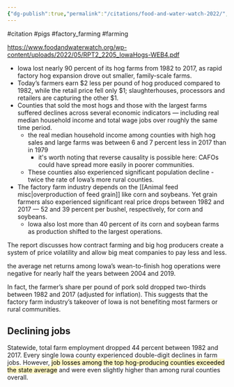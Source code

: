 ```yaml
---
{"dg-publish":true,"permalink":"/citations/food-and-water-watch-2022/","tags":["#citation","#pigs","#factory_farming","#farming"],"created":"2025-10-23T17:42:44.536+01:00","updated":"2025-10-23T18:06:08.784+01:00"}
---
```


#citation #pigs #factory_farming #farming 

https://www.foodandwaterwatch.org/wp-content/uploads/2022/05/RPT2_2205_IowaHogs-WEB4.pdf

- Iowa lost nearly 90 percent of its hog farms from 1982 to 2017, as rapid factory hog expansion drove out smaller, family-scale farms.
- Today’s farmers earn $2 less per pound of hog produced compared to 1982, while the retail price fell only $1; slaughterhouses, processors and retailers are capturing the other $1.
- Counties that sold the most hogs and those with the largest farms suffered declines across several economic indicators — including real median household income and total wage jobs over roughly the same time period. 
	- the real median household income among counties with high hog sales and large farms was between 6 and 7 percent less in 2017 than in 1979
		- it's worth noting that reverse causality is possible here: CAFOs could have spread more easily in poorer communities.
	- These counties also experienced significant population decline - twice the rate of Iowa’s more rural counties. 
- The factory farm industry depends on the [[Animal feed misc\|overproduction of feed grain]] like corn and soybeans. Yet grain farmers also experienced significant real price drops between 1982 and 2017 — 52 and 39 percent per bushel, respectively, for corn and soybeans. 
	- Iowa also lost more than 40 percent of its corn and soybean farms as production shifted to the largest operations.

The report discusses how contract farming and big hog producers create a system of price volatility and allow big meat companies to pay less and less.

the average net returns among Iowa’s wean-to-finish hog operations were negative for nearly half the years between 2004 and 2019.

In fact, the farmer’s share per pound of pork sold dropped two-thirds between 1982 and 2017 (adjusted for inflation). This suggests that the factory farm industry’s takeover of Iowa is not benefiting most farmers or rural communities. 

## Declining jobs
Statewide, total farm employment dropped 44 percent between 1982 and 2017. Every single Iowa county experienced double-digit declines in
farm jobs. However, <mark style="background: #FFF3A3A6;">job losses among the top hog-producing counties exceeded the state average</mark> and were even slightly higher than among rural
counties overall.
